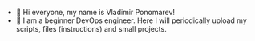 - 👋 Hi everyone, my name is Vladimir Ponomarev! 
- 👀 I am a beginner DevOps engineer. Here I will periodically upload my scripts, files (instructions) and small projects.

